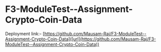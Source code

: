 # F3-ModuleTest--Assignment-Crypto-Coin-Data
Deployment link:- [https://github.com/Mausam-Raj/F3-ModuleTest--Assignment-Crypto-Coin-Data]([url](https://github.com/Mausam-Raj/F3-ModuleTest--Assignment-Crypto-Coin-Data))
